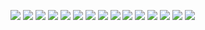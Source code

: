 ![](../images/108.png)
![](../images/109.png)
![](../images/110.png)
![](../images/111.png)
![](../images/112.png)
![](../images/113.png)
![](../images/114.png)
![](../images/115.png)
![](../images/116.png)
![](../images/117.png)
![](../images/118.png)
![](../images/119.png)
![](../images/120.png)
![](../images/121.png)
![](../images/122.png)